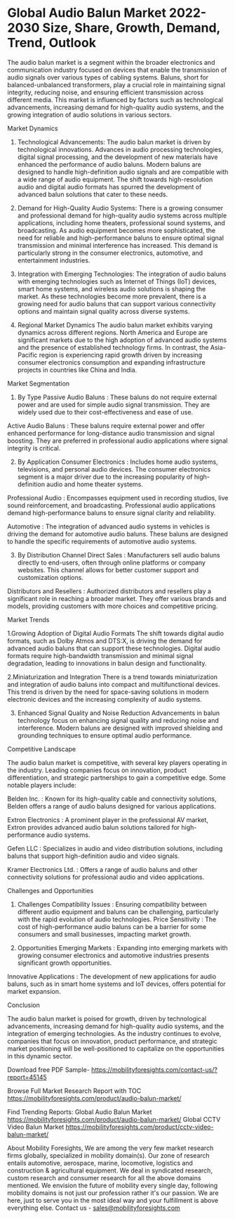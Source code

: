 # Global Audio Balun Market 2022-2030 Size, Share, Growth, Demand, Trend, Outlook 

The audio balun market is a segment within the broader electronics and communication industry focused on devices that enable the transmission of audio signals over various types of cabling systems. Baluns, short for balanced-unbalanced transformers, play a crucial role in maintaining signal integrity, reducing noise, and ensuring efficient transmission across different media. This market is influenced by factors such as technological advancements, increasing demand for high-quality audio systems, and the growing integration of audio solutions in various sectors.

 Market Dynamics

 1. Technological Advancements:
The audio balun market is driven by technological innovations. Advances in audio processing technologies, digital signal processing, and the development of new materials have enhanced the performance of audio baluns. Modern baluns are designed to handle high-definition audio signals and are compatible with a wide range of audio equipment. The shift towards high-resolution audio and digital audio formats has spurred the development of advanced balun solutions that cater to these needs.

2. Demand for High-Quality Audio Systems:
There is a growing consumer and professional demand for high-quality audio systems across multiple applications, including home theaters, professional sound systems, and broadcasting. As audio equipment becomes more sophisticated, the need for reliable and high-performance baluns to ensure optimal signal transmission and minimal interference has increased. This demand is particularly strong in the consumer electronics, automotive, and entertainment industries.

3. Integration with Emerging Technologies:
The integration of audio baluns with emerging technologies such as Internet of Things (IoT) devices, smart home systems, and wireless audio solutions is shaping the market. As these technologies become more prevalent, there is a growing need for audio baluns that can support various connectivity options and maintain signal quality across diverse systems.

4. Regional Market Dynamics
The audio balun market exhibits varying dynamics across different regions. North America and Europe are significant markets due to the high adoption of advanced audio systems and the presence of established technology firms. In contrast, the Asia-Pacific region is experiencing rapid growth driven by increasing consumer electronics consumption and expanding infrastructure projects in countries like China and India.

Market Segmentation

1. By Type
Passive Audio Baluns : These baluns do not require external power and are used for simple audio signal transmission. They are widely used due to their cost-effectiveness and ease of use.

Active Audio Baluns : These baluns require external power and offer enhanced performance for long-distance audio transmission and signal boosting. They are preferred in professional audio applications where signal integrity is critical.

2. By Application
Consumer Electronics : Includes home audio systems, televisions, and personal audio devices. The consumer electronics segment is a major driver due to the increasing popularity of high-definition audio and home theater systems.

Professional Audio : Encompasses equipment used in recording studios, live sound reinforcement, and broadcasting. Professional audio applications demand high-performance baluns to ensure signal clarity and reliability.

Automotive : The integration of advanced audio systems in vehicles is driving the demand for automotive audio baluns. These baluns are designed to handle the specific requirements of automotive audio systems.

3. By Distribution Channel
Direct Sales : Manufacturers sell audio baluns directly to end-users, often through online platforms or company websites. This channel allows for better customer support and customization options.

Distributors and Resellers : Authorized distributors and resellers play a significant role in reaching a broader market. They offer various brands and models, providing customers with more choices and competitive pricing.

Market Trends

1.Growing Adoption of Digital Audio Formats
The shift towards digital audio formats, such as Dolby Atmos and DTS:X, is driving the demand for advanced audio baluns that can support these technologies. Digital audio formats require high-bandwidth transmission and minimal signal degradation, leading to innovations in balun design and functionality.

2.Miniaturization and Integration
There is a trend towards miniaturization and integration of audio baluns into compact and multifunctional devices. This trend is driven by the need for space-saving solutions in modern electronic devices and the increasing complexity of audio systems.

3. Enhanced Signal Quality and Noise Reduction
Advancements in balun technology focus on enhancing signal quality and reducing noise and interference. Modern baluns are designed with improved shielding and grounding techniques to ensure optimal audio performance.

 Competitive Landscape

The audio balun market is competitive, with several key players operating in the industry. Leading companies focus on innovation, product differentiation, and strategic partnerships to gain a competitive edge. Some notable players include:

Belden Inc. : Known for its high-quality cable and connectivity solutions, Belden offers a range of audio baluns designed for various applications.

Extron Electronics :  A prominent player in the professional AV market, Extron provides advanced audio balun solutions tailored for high-performance audio systems.

Gefen LLC : Specializes in audio and video distribution solutions, including baluns that support high-definition audio and video signals.

Kramer Electronics Ltd. : Offers a range of audio baluns and other connectivity solutions for professional audio and video applications.

Challenges and Opportunities

1. Challenges
Compatibility Issues : Ensuring compatibility between different audio equipment and baluns can be challenging, particularly with the rapid evolution of audio technologies.
Price Sensitivity : The cost of high-performance audio baluns can be a barrier for some consumers and small businesses, impacting market growth.

2. Opportunities
Emerging Markets : Expanding into emerging markets with growing consumer electronics and automotive industries presents significant growth opportunities.

Innovative Applications : The development of new applications for audio baluns, such as in smart home systems and IoT devices, offers potential for market expansion.

Conclusion

The audio balun market is poised for growth, driven by technological advancements, increasing demand for high-quality audio systems, and the integration of emerging technologies. As the industry continues to evolve, companies that focus on innovation, product performance, and strategic market positioning will be well-positioned to capitalize on the opportunities in this dynamic sector.




Download free PDF Sample- https://mobilityforesights.com/contact-us/?report=45145

Browse Full Market Research Report with TOC https://mobilityforesights.com/product/audio-balun-market/


Find Trending Reports:
Global Audio Balun Market  https://mobilityforesights.com/product/audio-balun-market/
Global CCTV Video Balun Market https://mobilityforesights.com/product/cctv-video-balun-market/


About Mobility Foresights,
We are among the very few market research firms globally, specialized in mobility domain(s). Our zone of research entails automotive, aerospace, marine, locomotive, logistics and construction & agricultural equipment. We deal in syndicated research, custom research and consumer research for all the above domains mentioned.
We envision the future of mobility every single day, following mobility domains is not just our profession rather it's our passion. We are here, just to serve you in the most ideal way and your fulfillment is above everything else. Contact us -  sales@mobilityforesights.com 

